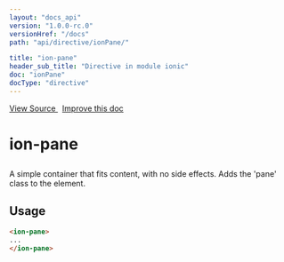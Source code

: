 ```yaml
---
layout: "docs_api"
version: "1.0.0-rc.0"
versionHref: "/docs"
path: "api/directive/ionPane/"

title: "ion-pane"
header_sub_title: "Directive in module ionic"
doc: "ionPane"
docType: "directive"
---
```


<div class="improve-docs">
  <a href='http://github.com/driftyco/ionic/tree/master/js/angular/directive/pane.js#L2'>
    View Source
  </a>
  &nbsp;
  <a href='http://github.com/driftyco/ionic/edit/master/js/angular/directive/pane.js#L2'>
    Improve this doc
  </a>
</div>




<h1 class="api-title">

  ion-pane



</h1>





A simple container that fits content, with no side effects.  Adds the 'pane' class to the element.








  
<h2 id="usage">Usage</h2>
  
    

  ```html
  <ion-pane>
  ...
  </ion-pane>
  ```
    
  

  





